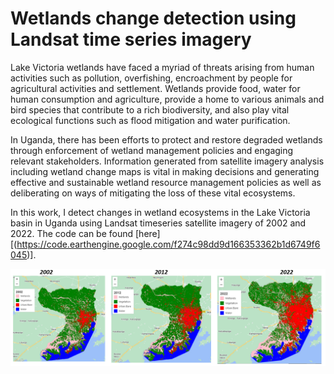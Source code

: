 # Wetlands change detection using Landsat time series imagery

Lake Victoria wetlands have faced a myriad of threats arising from human activities such as pollution, overfishing, encroachment by people for agricultural activities and settlement. Wetlands provide food, water for human consumption and agriculture, provide a home to various animals and bird species that contribute to a rich biodiversity, and also play vital ecological functions such as flood mitigation and water purification.

In Uganda, there has been efforts to protect and restore degraded wetlands through enforcement of wetland management policies and engaging relevant stakeholders. Information generated from satellite imagery analysis including wetland change maps is vital in making decisions and generating effective and sustainable wetland resource management policies as well as deliberating on ways of mitigating the loss of these vital ecosystems.

In this work, I detect changes in wetland ecosystems in the Lake Victoria basin in Uganda using Landsat timeseries satellite imagery of 2002 and 2022. The code can be found [here][(https://code.earthengine.google.com/f274c98dd9d166353362b1d6749f6045)].



![images/classified.PNG](images/classified.PNG)
